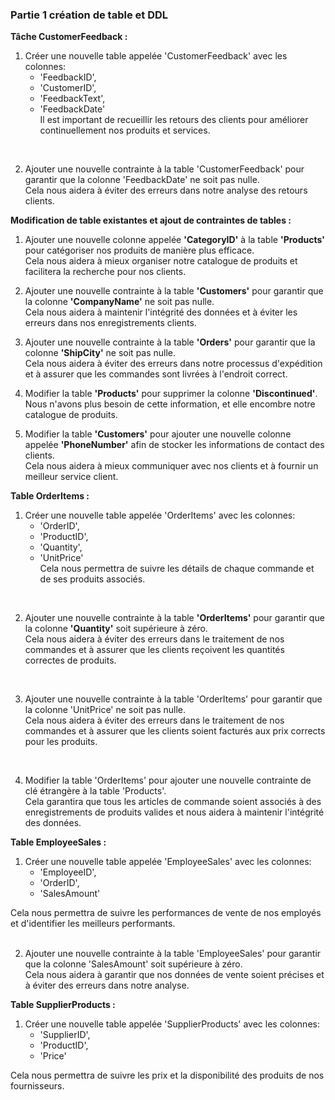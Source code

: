 ### Partie 1 création de table et DDL


**Tâche CustomerFeedback :**<br>
1. Créer une nouvelle table appelée 'CustomerFeedback' avec les colonnes:<br>
    - 'FeedbackID',<br>
    - 'CustomerID',<br>
    - 'FeedbackText',<br>
    - 'FeedbackDate'<br>
Il est important de recueillir les retours des clients pour améliorer continuellement nos produits et services.<br>
<br>

2. Ajouter une nouvelle contrainte à la table 'CustomerFeedback' pour garantir que la colonne 'FeedbackDate' ne soit pas nulle.<br>
Cela nous aidera à éviter des erreurs dans notre analyse des retours clients.<br>

**Modification de table existantes et ajout de contraintes de tables :**<br>
1. Ajouter une nouvelle colonne appelée **'CategoryID'** à la table **'Products'** pour catégoriser nos produits de manière plus efficace.<br>
Cela nous aidera à mieux organiser notre catalogue de produits et facilitera la recherche pour nos clients.<br>

2. Ajouter une nouvelle contrainte à la table **'Customers'** pour garantir que la colonne **'CompanyName'** ne soit pas nulle.<br>
Cela nous aidera à maintenir l'intégrité des données et à éviter les erreurs dans nos enregistrements clients.<br>

3. Ajouter une nouvelle contrainte à la table **'Orders'** pour garantir que la colonne **'ShipCity'** ne soit pas nulle.<br>
Cela nous aidera à éviter des erreurs dans notre processus d'expédition et à assurer que les commandes sont livrées à l'endroit correct.<br>

4. Modifier la table **'Products'** pour supprimer la colonne **'Discontinued'**.<br> 
Nous n'avons plus besoin de cette information, et elle encombre notre catalogue de produits.<br>

5. Modifier la table **'Customers'** pour ajouter une nouvelle colonne appelée **'PhoneNumber'** afin de stocker les informations de contact des clients.<br>
Cela nous aidera à mieux communiquer avec nos clients et à fournir un meilleur service client.<br>

**Table OrderItems :**<br>
1. Créer une nouvelle table appelée 'OrderItems' avec les colonnes:<br>
    - 'OrderID',<br> 
    - 'ProductID',<br> 
    - 'Quantity',<br>
    - 'UnitPrice'<br>
Cela nous permettra de suivre les détails de chaque commande et de ses produits associés.<br>
<br>

2. Ajouter une nouvelle contrainte à la table **'OrderItems'** pour garantir que la colonne **'Quantity'** soit supérieure à zéro.<br>
Cela nous aidera à éviter des erreurs dans le traitement de nos commandes et à assurer que les clients reçoivent les quantités correctes de produits.<br>
<br>

3. Ajouter une nouvelle contrainte à la table 'OrderItems' pour garantir que la colonne 'UnitPrice' ne soit pas nulle.<br>
Cela nous aidera à éviter des erreurs dans le traitement de nos commandes et à assurer que les clients soient facturés aux prix corrects pour les produits.<br>
<br>

4. Modifier la table 'OrderItems' pour ajouter une nouvelle contrainte de clé étrangère à la table 'Products'.<br>
Cela garantira que tous les articles de commande soient associés à des enregistrements de produits valides et nous aidera à maintenir l'intégrité des données.<br>

**Table EmployeeSales :**<br>
1. Créer une nouvelle table appelée 'EmployeeSales' avec les colonnes:<br>
    - 'EmployeeID',<br>
    - 'OrderID',<br>
    - 'SalesAmount'<br>

Cela nous permettra de suivre les performances de vente de nos employés et d'identifier les meilleurs performants.<br>
<br>

2. Ajouter une nouvelle contrainte à la table 'EmployeeSales' pour garantir que la colonne 'SalesAmount' soit supérieure à zéro.<br>
Cela nous aidera à garantir que nos données de vente soient précises et à éviter des erreurs dans notre analyse.<br>


**Table SupplierProducts :**<br>
1. Créer une nouvelle table appelée 'SupplierProducts' avec les colonnes:<br>
    - 'SupplierID',<br>
    - 'ProductID',<br>
    - 'Price' <br>

Cela nous permettra de suivre les prix et la disponibilité des produits de nos fournisseurs.<br>